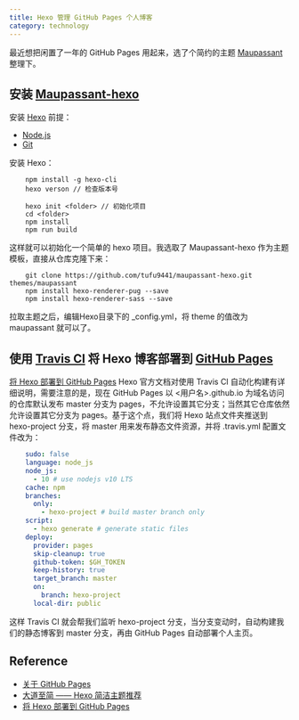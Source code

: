 ```yaml
---
title: Hexo 管理 GitHub Pages 个人博客
category: technology
---
```


最近想把闲置了一年的 GitHub Pages 用起来，选了个简约的主题 [Maupassant](https://github.com/pagecho/maupassant) 整理下。

## 安装 [Maupassant-hexo](https://github.com/tufu9441/maupassant-hexo)

安装 [Hexo](https://hexo.io/zh-cn/docs/) 前提：

- [Node.js](https://nodejs.org/en/docs/)
- [Git](https://git-scm.com/)

安装 Hexo：

````shell
    npm install -g hexo-cli
    hexo verson // 检查版本号

    hexo init <folder> // 初始化项目
    cd <folder>
    npm install
    npm run build
````

这样就可以初始化一个简单的 hexo 项目。我选取了 Maupassant-hexo 作为主题模板，直接从仓库克隆下来：

````shell
    git clone https://github.com/tufu9441/maupassant-hexo.git themes/maupassant
    npm install hexo-renderer-pug --save
    npm install hexo-renderer-sass --save
````

拉取主题之后，编辑Hexo目录下的 _config.yml，将 theme 的值改为 maupassant 就可以了。

## 使用 [Travis CI](https://travis-ci.com/) 将 Hexo 博客部署到 [GitHub Pages](https://pages.github.com/)

[将 Hexo 部署到 GitHub Pages](https://hexo.io/zh-cn/docs/github-pages) Hexo 官方文档对使用 Travis CI 自动化构建有详细说明，需要注意的是，现在 GitHub Pages 以 <用户名>.github.io 为域名访问的仓库默认发布 master 分支为 pages，不允许设置其它分支；当然其它仓库依然允许设置其它分支为 pages。基于这个点，我们将 Hexo 站点文件夹推送到 hexo-project 分支，将 master 用来发布静态文件资源，并将 .travis.yml 配置文件改为：

````yml
    sudo: false
    language: node_js
    node_js:
      - 10 # use nodejs v10 LTS
    cache: npm
    branches:
      only:
        - hexo-project # build master branch only
    script:
      - hexo generate # generate static files
    deploy:
      provider: pages
      skip-cleanup: true
      github-token: $GH_TOKEN
      keep-history: true
      target_branch: master
      on:
        branch: hexo-project
      local-dir: public
````

这样 Travis CI 就会帮我们监听 hexo-project 分支，当分支变动时，自动构建我们的静态博客到 master 分支，再由 GitHub Pages 自动部署个人主页。

## Reference

- [关于 GitHub Pages](https://help.github.com/cn/github/working-with-github-pages/about-github-pages)
- [大道至简 —— Hexo 简洁主题推荐](https://www.haomwei.com/technology/maupassant-hexo.html)
- [将 Hexo 部署到 GitHub Pages](https://hexo.io/zh-cn/docs/github-pages)
